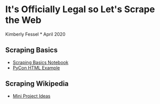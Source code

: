 # It's Officially Legal so Let's Scrape the Web
Kimberly Fessel * April 2020

## Scraping Basics

- [Scraping Basics Notebook](scraping_basics.ipynb)
- [PyCon HTML Example](pycon_info.html)

## Scraping Wikipedia

- [Mini Project Ideas](mini_project_ideas.md)
